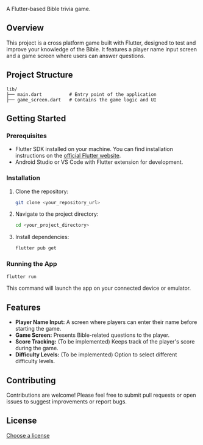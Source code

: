 

A Flutter-based Bible trivia game.

## Overview

This project is a cross platform game built with Flutter, designed to test and improve your knowledge of the Bible. It features a player name input screen and a game screen where users can answer questions.

## Project Structure

```
lib/
├── main.dart          # Entry point of the application
├── game_screen.dart   # Contains the game logic and UI
```

## Getting Started

### Prerequisites

-   Flutter SDK installed on your machine.  You can find installation instructions on the [official Flutter website](https://flutter.dev/docs/get-started/install).
-   Android Studio or VS Code with Flutter extension for development.

### Installation

1.  Clone the repository:

    ```bash
    git clone <your_repository_url>
    ```

2.  Navigate to the project directory:

    ```bash
    cd <your_project_directory>
    ```

3.  Install dependencies:

    ```bash
    flutter pub get
    ```

### Running the App

```bash
flutter run
```

This command will launch the app on your connected device or emulator.

## Features

-   **Player Name Input:**  A screen where players can enter their name before starting the game.
-   **Game Screen:**  Presents Bible-related questions to the player.
-   **Score Tracking:** (To be implemented) Keeps track of the player's score during the game.
-   **Difficulty Levels:** (To be implemented) Option to select different difficulty levels.

## Contributing

Contributions are welcome! Please feel free to submit pull requests or open issues to suggest improvements or report bugs.

## License

[Choose a license](https://choosealicense.com/)

```
